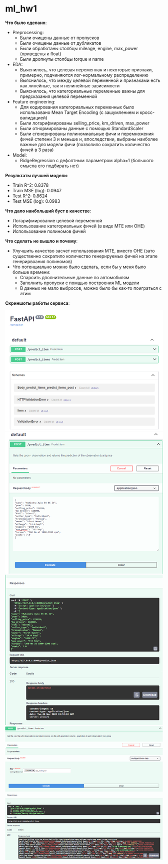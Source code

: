 # ml_hw1

**Что было сделано**:  
 - Preprocessing:
    * Были очищены данные от пропусков   
    * Были очищены данные от дубликатов   
    * Были обработаны столбцы mileage, engine, max_power (приведены к float)    
    * Были дропнуты столбцы torque и name    
 - EDA:   
    * Выяснилось, что целевая переменная и некоторые признаки, примерно, подчиняются лог-нормальному распределению    
    * Выяснилось, что между целевой переменной и признаками есть как линейные, так и нелинейные зависимости   
    * Выяснилось, что категориальные переменные важны для предсказания целевой переменной   
- Feature engineering:    
    * Для кодирования категориальных переменных было использовано Mean Target Encoding (с зашумлением и кросс-валидацией)   
    *  Были логарифмированы selling_price, km_driven, max_power
    *  Были отнормированы данные с помощью StandardScaler
    *  Были сгенерированы полиномиальные фичи и перемножения фичей степени 3 и меньше и, впоследствии, выбраны наиболее важные для модели фичи (позволило сократить количество фичей в 3 раза)
- Model:     
    * RidgeRegression c дефолтным параметром alpha=1 (большого смысла его подбирать нет)    

**Результаты лучшей модели**:    
 - Train R^2: 0.8378   
 - Train MSE (log): 0.0947    
 - Test R^2: 0.8624       
 - Test MSE (log): 0.0983    

**Что дало наибольший буст в качестве**:   
 - Логарифмирование целевой переменной   
 - Использование категориальных фичей (в виде MTE или OHE)   
 - Использование полиномов фичей

**Что сделать не вышло и почему**:
 - Улучшить качество засчет использования MTE, вместо OHE (зато существенно сократило количество генерируемых фичей на этапе генерирвоания полиномов)  
 - Что потенциально можно было сделать, если бы у меня было больше времени:
    * Спарсить дполнительные данные по автомобилям
    * Заполнить пропуски с помщью построения ML модели
    * В данных не мало выбросов, можно было бы как-то поиграться  с этим 


**Скриншоты работы сервиса**:

![main](./screenshots/main.png)
![post1 request](./screenshots/post1_request.png)
![post1 response](./screenshots/post1_response.png)
![post2](./screenshots/post2.png)
